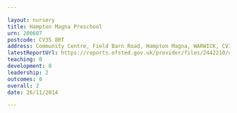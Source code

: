 ```yaml
---

layout: nursery
title: Hampton Magna Preschool
urn: 200607
postcode: CV35 8RT
address: Community Centre, Field Barn Road, Hampton Magna, WARWICK, CV35 8RT
latestReportUrl: https://reports.ofsted.gov.uk/provider/files/2442210/urn/200607.pdf
teaching: 0
development: 0
leadership: 2
outcomes: 0
overall: 2
date: 26/11/2014

---
```

